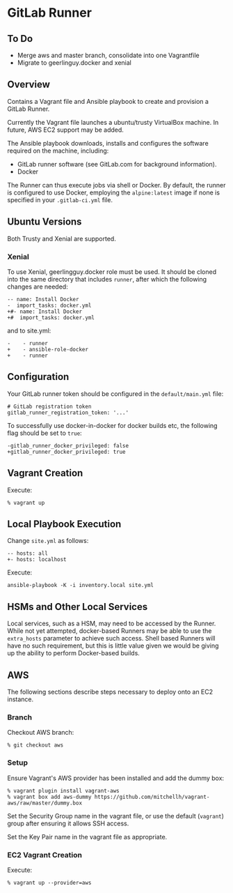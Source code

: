 # GitLab Runner

## To Do

* Merge aws and master branch, consolidate into one Vagrantfile
* Migrate to geerlinguy.docker and xenial

## Overview

Contains a Vagrant file and Ansible playbook to create and provision a GitLab Runner.

Currently the Vagrant file launches a ubuntu/trusty VirtualBox machine. In future, AWS EC2 support
may be added.

The Ansible playbook downloads, installs and configures the software required on the machine, including:

* GitLab runner software (see GitLab.com for background information).
* Docker

The Runner can thus execute jobs via shell or Docker. By default, the runner is configured to use Docker, employing
the ```alpine:latest``` image if none is specified in your ```.gitlab-ci.yml``` file.

## Ubuntu Versions

Both Trusty and Xenial are supported.

### Xenial

To use Xenial, geerlingguy.docker role must be used. It should be cloned into the same directory that includes ```runner```,
after which the following changes are needed:

```
-- name: Install Docker
-  import_tasks: docker.yml
+#- name: Install Docker
+#  import_tasks: docker.yml
```
and to site.yml:
```
-    - runner
+    - ansible-role-docker
+    - runner
```

## Configuration

Your GitLab runner token should be configured in the ```default/main.yml``` file:

```
# GitLab registration token
gitlab_runner_registration_token: '...'
```
To successfully use docker-in-docker for docker builds etc, the following flag should be set to ```true```:
```
-gitlab_runner_docker_privileged: false
+gitlab_runner_docker_privileged: true
```

## Vagrant Creation

Execute:

```
% vagrant up
```

## Local Playbook Execution

Change ```site.yml``` as follows:

```
-- hosts: all
+- hosts: localhost
```

Execute:

```
ansible-playbook -K -i inventory.local site.yml 
```

## HSMs and Other Local Services

Local services, such as a HSM, may need to be accessed by the Runner. While
not yet attempted, docker-based Runners may be able to use the ```extra_hosts``` parameter
to achieve such access. Shell based Runners will have no such requirement, but this is
little value given we would be giving up the ability to perform Docker-based builds.

## AWS

The following sections describe steps necessary to deploy onto an EC2 instance.

### Branch

Checkout AWS branch:
```
% git checkout aws
```

### Setup

Ensure Vagrant's AWS provider has been installed and add the dummy box:
```
% vagrant plugin install vagrant-aws
% vagrant box add aws-dummy https://github.com/mitchellh/vagrant-aws/raw/master/dummy.box
```

Set the Security Group name in the vagrant file, or use the default (```vagrant```) group after
ensuring it allows SSH access.

Set the Key Pair name in the vagrant file as appropriate.

### EC2 Vagrant Creation

Execute:
```
% vagrant up --provider=aws
```
